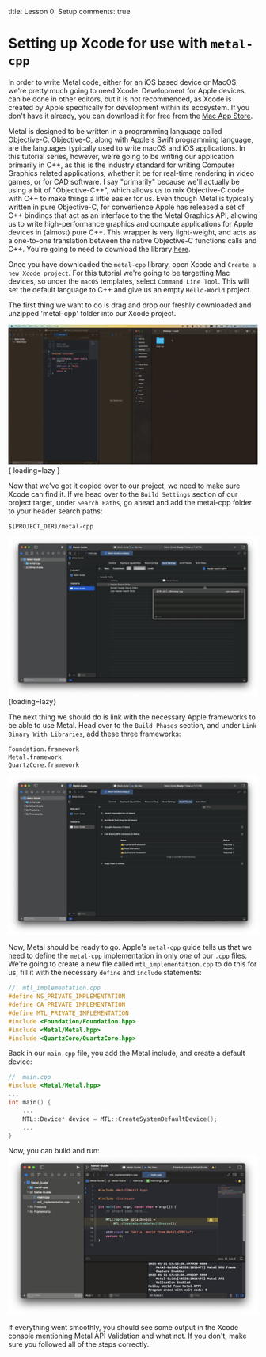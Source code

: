 title: Lesson 0: Setup
comments: true

# Setting up Xcode for use with `metal-cpp`

In order to write Metal code, either for an iOS based device or MacOS, we're pretty much going to need Xcode. Development for Apple devices can be done in other editors, but it is not recommended, as Xcode is created by Apple specifically for development within its ecosystem. If you don't have it already, you can download it for free from the [Mac App Store](https://apps.apple.com/us/app/xcode/id497799835?mt=12). 

Metal is designed to be written in a programming language called Objective-C. Objective-C, along with Apple's Swift programming language, are the languages typically used to write macOS and iOS applications. In this tutorial series, however, we're going to be writing our application primarily in C++, as this is the industry standard for writing Computer Graphics related applications, whether it be for real-time rendering in video games, or for CAD software. I say "primarily" because we'll actually be using a bit of "Objective-C++", which allows us to mix Objective-C code with C++ to make things a little easier for us. Even though Metal is typically written in pure Objective-C, for convenience Apple has released a set of C++ bindings that act as an interface to the the Metal Graphics API, allowing us to write high-performance graphics and compute applications for Apple devices in (almost) pure C++. This wrapper is very light-weight, and acts as a one-to-one translation between the native Objective-C functions calls and C++. You're going to need to download the library [here](https://developer.apple.com/metal/cpp/).

Once you have downloaded the `metal-cpp` library, open Xcode and `Create a new Xcode project`. For this tutorial we're going to be targetting Mac devices, so under the `macOS` templates, select `Command Line Tool`. This will set the default language to C++ and give us an empty `Hello-World` project.

The first thing we want to do is drag and drop our freshly downloaded and unzipped 'metal-cpp' folder into our Xcode project.

![image](/images/metal-cpp.gif){ loading=lazy }

Now that we've got it copied over to our project, we need to make sure Xcode can find it. If we head over to the `Build Settings` section of our project target, under `Search Paths`, go ahead and add the metal-cpp folder to your header search paths:
````
$(PROJECT_DIR)/metal-cpp
````

![header](/images/header_search_paths.png){loading=lazy}

The next thing we should do is link with the necessary Apple frameworks to be able to use Metal. Head over to the `Build Phases` section, and under `Link Binary With Libraries`, add these three frameworks:
````
Foundation.framework
Metal.framework
QuartzCore.framework
````

![linking](/images/linking.png)

Now, Metal should be ready to go. Apple's `metal-cpp` guide tells us that we need to define the `metal-cpp` implementation in only *one* of our `.cpp` files. We're going to create a new file called `mtl_implementation.cpp` to do this for us, fill it with the necessary `define` and `include` statements:

````cpp
//  mtl_implementation.cpp
#define NS_PRIVATE_IMPLEMENTATION
#define CA_PRIVATE_IMPLEMENTATION
#define MTL_PRIVATE_IMPLEMENTATION
#include <Foundation/Foundation.hpp>
#include <Metal/Metal.hpp>
#include <QuartzCore/QuartzCore.hpp>
````

Back in our `main.cpp` file, you add the Metal include, and create a default device:

````cpp
//  main.cpp
#include <Metal/Metal.hpp>
...
int main() {
    ...
    MTL::Device* device = MTL::CreateSystemDefaultDevice();
    ...
}
````
Now, you can build and run:
![ready](/images/ready.png)

If everything went smoothly, you should see some output in the Xcode console mentioning Metal API Validation and what not. If you don't, make sure you followed all of the steps correctly.